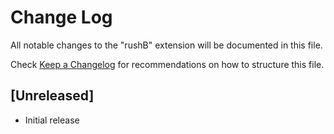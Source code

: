 # Change Log

All notable changes to the "rushB" extension will be documented in this file.

Check [Keep a Changelog](http://keepachangelog.com/) for recommendations on how to structure this file.

## [Unreleased]

- Initial release
